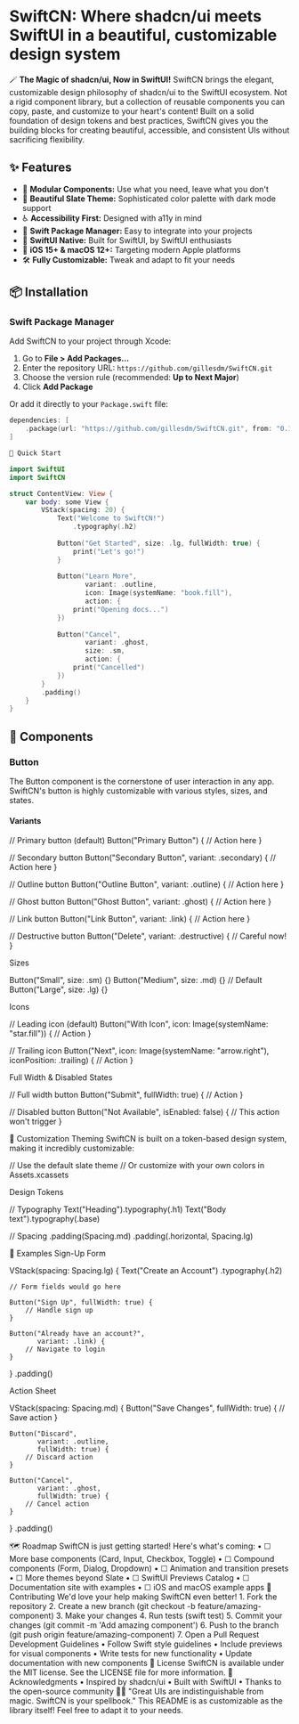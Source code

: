 
# SwiftCN: Where shadcn/ui meets SwiftUI in a beautiful, customizable design system

🪄 **The Magic of shadcn/ui, Now in SwiftUI!**
SwiftCN brings the elegant, customizable design philosophy of shadcn/ui to the SwiftUI ecosystem. Not a rigid component library, but a collection of reusable components you can copy, paste, and customize to your heart's content!
Built on a solid foundation of design tokens and best practices, SwiftCN gives you the building blocks for creating beautiful, accessible, and consistent UIs without sacrificing flexibility.

## ✨ Features
-  🧩 **Modular Components:** Use what you need, leave what you don't
-  🎨 **Beautiful Slate Theme:** Sophisticated color palette with dark mode support
-  ♿ **Accessibility First:** Designed with a11y in mind
-  🧪 **Swift Package Manager:** Easy to integrate into your projects
-  💪 **SwiftUI Native:** Built for SwiftUI, by SwiftUI enthusiasts
-  🎯 **iOS 15+ & macOS 12+:** Targeting modern Apple platforms
-  🛠️ **Fully Customizable:** Tweak and adapt to fit your needs

## 📦 Installation
### Swift Package Manager
Add SwiftCN to your project through Xcode:
1. Go to **File > Add Packages...**
2. Enter the repository URL: `https://github.com/gillesdm/SwiftCN.git`
3. Choose the version rule (recommended: **Up to Next Major**)
4. Click **Add Package**

Or add it directly to your `Package.swift` file:

```swift
dependencies: [
    .package(url: "https://github.com/gillesdm/SwiftCN.git", from: "0.1.0")
]

🚀 Quick Start

import SwiftUI
import SwiftCN

struct ContentView: View {
    var body: some View {
        VStack(spacing: 20) {
            Text("Welcome to SwiftCN!")
                .typography(.h2)
            
            Button("Get Started", size: .lg, fullWidth: true) {
                print("Let's go!")
            }
            
            Button("Learn More",
                   variant: .outline,
                   icon: Image(systemName: "book.fill"),
                   action: {
                print("Opening docs...")
            })
            
            Button("Cancel",
                   variant: .ghost,
                   size: .sm,
                   action: {
                print("Cancelled")
            })
        }
        .padding()
    }
}
```

## 🧩 Components
### Button
The Button component is the cornerstone of user interaction in any app. SwiftCN's button is highly customizable with various styles, sizes, and states.

#### Variants

// Primary button (default)
Button("Primary Button") {
    // Action here
}

// Secondary button
Button("Secondary Button", variant: .secondary) {
    // Action here
}

// Outline button
Button("Outline Button", variant: .outline) {
    // Action here
}

// Ghost button
Button("Ghost Button", variant: .ghost) {
    // Action here
}

// Link button
Button("Link Button", variant: .link) {
    // Action here
}

// Destructive button
Button("Delete", variant: .destructive) {
    // Careful now!
}

Sizes

Button("Small", size: .sm) {}
Button("Medium", size: .md) {} // Default
Button("Large", size: .lg) {}

Icons

// Leading icon (default)
Button("With Icon",
       icon: Image(systemName: "star.fill")) {
    // Action
}

// Trailing icon
Button("Next",
       icon: Image(systemName: "arrow.right"),
       iconPosition: .trailing) {
    // Action
}

Full Width & Disabled States

// Full width button
Button("Submit", fullWidth: true) {
    // Action
}

// Disabled button
Button("Not Available", isEnabled: false) {
    // This action won't trigger
}

🎨 Customization
Theming
SwiftCN is built on a token-based design system, making it incredibly customizable:

// Use the default slate theme
// Or customize with your own colors in Assets.xcassets

Design Tokens

// Typography
Text("Heading").typography(.h1)
Text("Body text").typography(.base)

// Spacing
.padding(Spacing.md)
.padding(.horizontal, Spacing.lg)

📱 Examples
Sign-Up Form

VStack(spacing: Spacing.lg) {
    Text("Create an Account")
        .typography(.h2)
    
    // Form fields would go here
    
    Button("Sign Up", fullWidth: true) {
        // Handle sign up
    }
    
    Button("Already have an account?",
           variant: .link) {
        // Navigate to login
    }
}
.padding()

Action Sheet

VStack(spacing: Spacing.md) {
    Button("Save Changes", fullWidth: true) {
        // Save action
    }
    
    Button("Discard",
           variant: .outline,
           fullWidth: true) {
        // Discard action
    }
    
    Button("Cancel",
           variant: .ghost,
           fullWidth: true) {
        // Cancel action
    }
}
.padding()

🗺️ Roadmap
SwiftCN is just getting started! Here's what's coming:
    •    ☐ More base components (Card, Input, Checkbox, Toggle)
    •    ☐ Compound components (Form, Dialog, Dropdown)
    •    ☐ Animation and transition presets
    •    ☐ More themes beyond Slate
    •    ☐ SwiftUI Previews Catalog
    •    ☐ Documentation site with examples
    •    ☐ iOS and macOS example apps
🤝 Contributing
We'd love your help making SwiftCN even better!
    1.    Fork the repository
    2.    Create a new branch (⁠git checkout -b feature/amazing-component)
    3.    Make your changes
    4.    Run tests (⁠swift test)
    5.    Commit your changes (⁠git commit -m 'Add amazing component')
    6.    Push to the branch (⁠git push origin feature/amazing-component)
    7.    Open a Pull Request
Development Guidelines
    •    Follow Swift style guidelines
    •    Include previews for visual components
    •    Write tests for new functionality
    •    Update documentation with new components
📄 License
SwiftCN is available under the MIT license. See the LICENSE file for more information.
💖 Acknowledgments
    •    Inspired by shadcn/ui
    •    Built with SwiftUI
    •    Thanks to the open-source community
🧙‍♂️ "Great UIs are indistinguishable from magic. SwiftCN is your spellbook."
This README is as customizable as the library itself! Feel free to adapt it to your needs.




